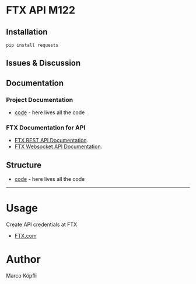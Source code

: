 # FTX API M122

## Installation
`pip install requests`

## Issues & Discussion

## Documentation

### Project Documentation

- [code](./code) - here lives all the code

### FTX Documentation for API
- [FTX REST API Documentation](https://docs.ftx.com/#rest-api).
- [FTX Websocket API Documentation](https://docs.ftx.com/#websocket-api).

## Structure

- [code](./code) - here lives all the code
---

# Usage
Create API credentials at FTX
- [FTX.com](https://ftx.com)

# Author
Marco Köpfli